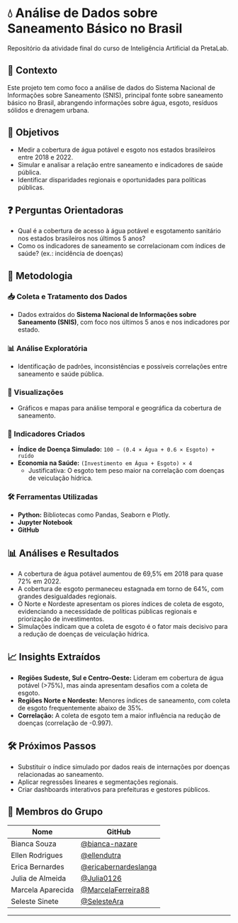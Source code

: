 # 💧 Análise de Dados sobre Saneamento Básico no Brasil

Repositório da atividade final do curso de Inteligência Artificial da PretaLab.

## 🧩 Contexto

Este projeto tem como foco a análise de dados do Sistema Nacional de Informações sobre Saneamento (SNIS), principal fonte sobre saneamento básico no Brasil, abrangendo informações sobre água, esgoto, resíduos sólidos e drenagem urbana.

## 🎯 Objetivos

- Medir a cobertura de água potável e esgoto nos estados brasileiros entre 2018 e 2022.
- Simular e analisar a relação entre saneamento e indicadores de saúde pública.
- Identificar disparidades regionais e oportunidades para políticas públicas.

## ❓ Perguntas Orientadoras

- Qual é a cobertura de acesso à água potável e esgotamento sanitário nos estados brasileiros nos últimos 5 anos?
- Como os indicadores de saneamento se correlacionam com índices de saúde? (ex.: incidência de doenças)

## 🔬 Metodologia

### 📥 Coleta e Tratamento dos Dados
- Dados extraídos do **Sistema Nacional de Informações sobre Saneamento (SNIS)**, com foco nos últimos 5 anos e nos indicadores por estado.

### 📊 Análise Exploratória
- Identificação de padrões, inconsistências e possíveis correlações entre saneamento e saúde pública.

### 🧭 Visualizações
- Gráficos e mapas para análise temporal e geográfica da cobertura de saneamento.

### 🧮 Indicadores Criados
- **Índice de Doença Simulado:** `100 − (0.4 × Água + 0.6 × Esgoto) + ruído`
- **Economia na Saúde:** `(Investimento em Água + Esgoto) × 4`
  - Justificativa: O esgoto tem peso maior na correlação com doenças de veiculação hídrica.

### 🛠️ Ferramentas Utilizadas
- **Python:** Bibliotecas como Pandas, Seaborn e Plotly.
- **Jupyter Notebook**
- **GitHub**

## 📊 Análises e Resultados

- A cobertura de água potável aumentou de 69,5% em 2018 para quase 72% em 2022.
- A cobertura de esgoto permaneceu estagnada em torno de 64%, com grandes desigualdades regionais.
- O Norte e Nordeste apresentam os piores índices de coleta de esgoto, evidenciando a necessidade de políticas públicas regionais e priorização de investimentos.
- Simulações indicam que a coleta de esgoto é o fator mais decisivo para a redução de doenças de veiculação hídrica.

## 📈 Insights Extraídos

- **Regiões Sudeste, Sul e Centro-Oeste:** Lideram em cobertura de água potável (>75%), mas ainda apresentam desafios com a coleta de esgoto.
- **Regiões Norte e Nordeste:** Menores índices de saneamento, com coleta de esgoto frequentemente abaixo de 35%.
- **Correlação:** A coleta de esgoto tem a maior influência na redução de doenças (correlação de -0.997).

## 🛠️ Próximos Passos

- Substituir o índice simulado por dados reais de internações por doenças relacionadas ao saneamento.
- Aplicar regressões lineares e segmentações regionais.
- Criar dashboards interativos para prefeituras e gestores públicos.

## 👥 Membros do Grupo

| Nome               | GitHub                                                             |
|--------------------|--------------------------------------------------------------------|
| Bianca Souza       | [@bianca-nazare](https://github.com/bianca-nazare)                |
| Ellen Rodrigues    | [@ellendutra](https://github.com/ellendutra)                      |
| Erica Bernardes    | [@ericabernardeslanga](https://github.com/ericabernardeslanga)    |
| Julia de Almeida   | [@Julia0126](https://github.com/Julia0126)                        |
| Marcela Aparecida  | [@MarcelaFerreira88](https://github.com/MarcelaFerreira88)        |
| Seleste Sinete     | [@SelesteAra](https://github.com/SelesteAra)                      |

---
